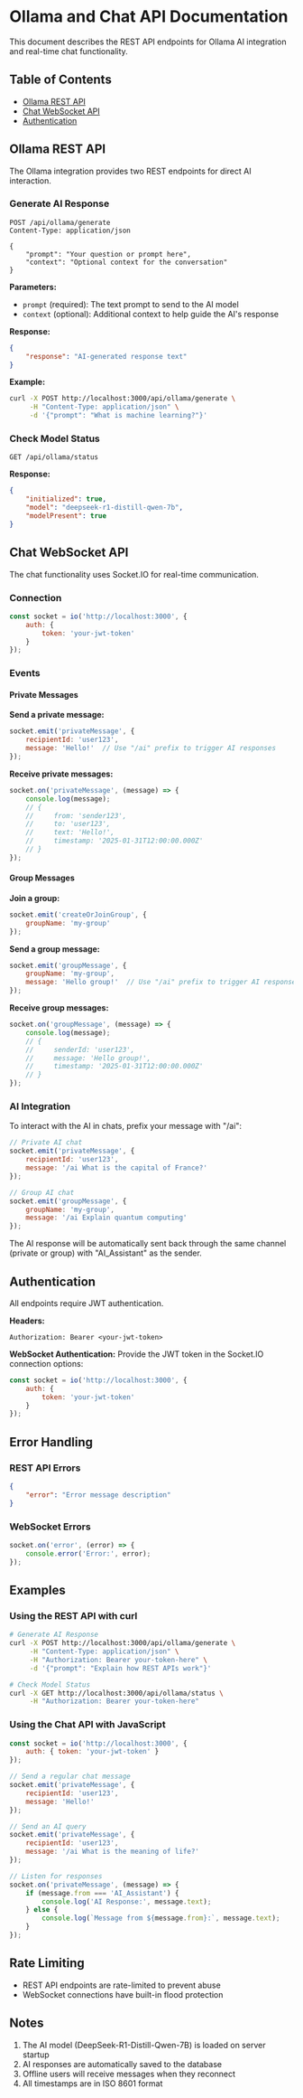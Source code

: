 # Ollama and Chat API Documentation

This document describes the REST API endpoints for Ollama AI integration and real-time chat functionality.

## Table of Contents
- [Ollama REST API](#ollama-rest-api)
- [Chat WebSocket API](#chat-websocket-api)
- [Authentication](#authentication)

## Ollama REST API

The Ollama integration provides two REST endpoints for direct AI interaction.

### Generate AI Response

```http
POST /api/ollama/generate
Content-Type: application/json

{
    "prompt": "Your question or prompt here",
    "context": "Optional context for the conversation"
}
```

**Parameters:**
- `prompt` (required): The text prompt to send to the AI model
- `context` (optional): Additional context to help guide the AI's response

**Response:**
```json
{
    "response": "AI-generated response text"
}
```

**Example:**
```bash
curl -X POST http://localhost:3000/api/ollama/generate \
     -H "Content-Type: application/json" \
     -d '{"prompt": "What is machine learning?"}'
```

### Check Model Status

```http
GET /api/ollama/status
```

**Response:**
```json
{
    "initialized": true,
    "model": "deepseek-r1-distill-qwen-7b",
    "modelPresent": true
}
```

## Chat WebSocket API

The chat functionality uses Socket.IO for real-time communication.

### Connection

```javascript
const socket = io('http://localhost:3000', {
    auth: {
        token: 'your-jwt-token'
    }
});
```

### Events

#### Private Messages

**Send a private message:**
```javascript
socket.emit('privateMessage', {
    recipientId: 'user123',
    message: 'Hello!'  // Use "/ai" prefix to trigger AI responses
});
```

**Receive private messages:**
```javascript
socket.on('privateMessage', (message) => {
    console.log(message);
    // {
    //     from: 'sender123',
    //     to: 'user123',
    //     text: 'Hello!',
    //     timestamp: '2025-01-31T12:00:00.000Z'
    // }
});
```

#### Group Messages

**Join a group:**
```javascript
socket.emit('createOrJoinGroup', {
    groupName: 'my-group'
});
```

**Send a group message:**
```javascript
socket.emit('groupMessage', {
    groupName: 'my-group',
    message: 'Hello group!'  // Use "/ai" prefix to trigger AI responses
});
```

**Receive group messages:**
```javascript
socket.on('groupMessage', (message) => {
    console.log(message);
    // {
    //     senderId: 'user123',
    //     message: 'Hello group!',
    //     timestamp: '2025-01-31T12:00:00.000Z'
    // }
});
```

### AI Integration

To interact with the AI in chats, prefix your message with "/ai":

```javascript
// Private AI chat
socket.emit('privateMessage', {
    recipientId: 'user123',
    message: '/ai What is the capital of France?'
});

// Group AI chat
socket.emit('groupMessage', {
    groupName: 'my-group',
    message: '/ai Explain quantum computing'
});
```

The AI response will be automatically sent back through the same channel (private or group) with "AI_Assistant" as the sender.

## Authentication

All endpoints require JWT authentication.

**Headers:**
```http
Authorization: Bearer <your-jwt-token>
```

**WebSocket Authentication:**
Provide the JWT token in the Socket.IO connection options:
```javascript
const socket = io('http://localhost:3000', {
    auth: {
        token: 'your-jwt-token'
    }
});
```

## Error Handling

### REST API Errors

```json
{
    "error": "Error message description"
}
```

### WebSocket Errors

```javascript
socket.on('error', (error) => {
    console.error('Error:', error);
});
```

## Examples

### Using the REST API with curl

```bash
# Generate AI Response
curl -X POST http://localhost:3000/api/ollama/generate \
     -H "Content-Type: application/json" \
     -H "Authorization: Bearer your-token-here" \
     -d '{"prompt": "Explain how REST APIs work"}'

# Check Model Status
curl -X GET http://localhost:3000/api/ollama/status \
     -H "Authorization: Bearer your-token-here"
```

### Using the Chat API with JavaScript

```javascript
const socket = io('http://localhost:3000', {
    auth: { token: 'your-jwt-token' }
});

// Send a regular chat message
socket.emit('privateMessage', {
    recipientId: 'user123',
    message: 'Hello!'
});

// Send an AI query
socket.emit('privateMessage', {
    recipientId: 'user123',
    message: '/ai What is the meaning of life?'
});

// Listen for responses
socket.on('privateMessage', (message) => {
    if (message.from === 'AI_Assistant') {
        console.log('AI Response:', message.text);
    } else {
        console.log(`Message from ${message.from}:`, message.text);
    }
});
```

## Rate Limiting

- REST API endpoints are rate-limited to prevent abuse
- WebSocket connections have built-in flood protection

## Notes

1. The AI model (DeepSeek-R1-Distill-Qwen-7B) is loaded on server startup
2. AI responses are automatically saved to the database
3. Offline users will receive messages when they reconnect
4. All timestamps are in ISO 8601 format
